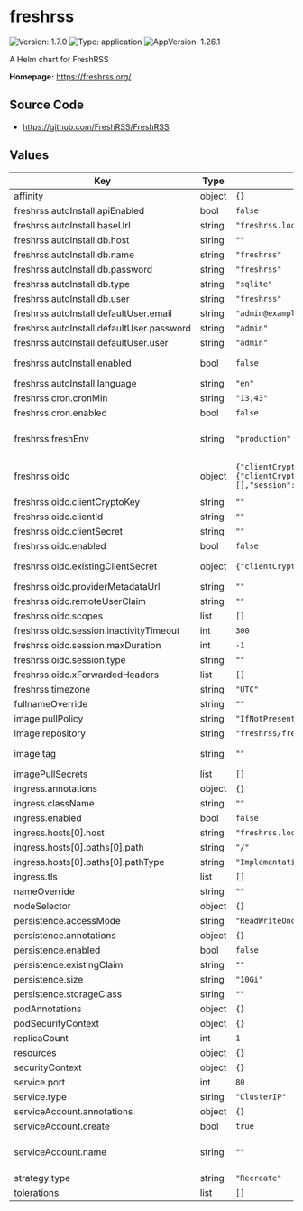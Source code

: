 # freshrss

![Version: 1.7.0](https://img.shields.io/badge/Version-1.7.0-informational?style=flat-square) ![Type: application](https://img.shields.io/badge/Type-application-informational?style=flat-square) ![AppVersion: 1.26.1](https://img.shields.io/badge/AppVersion-1.26.1-informational?style=flat-square)

A Helm chart for FreshRSS

**Homepage:** <https://freshrss.org/>

## Source Code

* <https://github.com/FreshRSS/FreshRSS>

## Values

| Key | Type | Default | Description |
|-----|------|---------|-------------|
| affinity | object | `{}` |  |
| freshrss.autoInstall.apiEnabled | bool | `false` | Enable FreshRSS API |
| freshrss.autoInstall.baseUrl | string | `"freshrss.local"` | URL for FreshRSS instance |
| freshrss.autoInstall.db.host | string | `""` | Database hostname |
| freshrss.autoInstall.db.name | string | `"freshrss"` | Database name |
| freshrss.autoInstall.db.password | string | `"freshrss"` | Database password |
| freshrss.autoInstall.db.type | string | `"sqlite"` | Database type - `pgsql`, `mysql` or `sqlite` |
| freshrss.autoInstall.db.user | string | `"freshrss"` | Database user |
| freshrss.autoInstall.defaultUser.email | string | `"admin@example.com"` | Email for the default user |
| freshrss.autoInstall.defaultUser.password | string | `"admin"` | Password for the default user |
| freshrss.autoInstall.defaultUser.user | string | `"admin"` | Username for the default user |
| freshrss.autoInstall.enabled | bool | `false` | Enable automatic install - configurable through the web application if disabled |
| freshrss.autoInstall.language | string | `"en"` | Language short code |
| freshrss.cron.cronMin | string | `"13,43"` | Minute(s) past the hour to run cron |
| freshrss.cron.enabled | bool | `false` | Enable Cron to periodically refresh feeds |
| freshrss.freshEnv | string | `"production"` | Enables additional development information if set to `development` (increases the level of logging and ensures that errors are displayed) |
| freshrss.oidc | object | `{"clientCryptoKey":"","clientId":"","clientSecret":"","enabled":false,"existingClientSecret":{"clientCryptoKeyKey":"clientCryptoKey","clientIdKey":"clientId","clientSecretKey":"clientSecret","name":""},"providerMetadataUrl":"","remoteUserClaim":"","scopes":[],"session":{"inactivityTimeout":300,"maxDuration":-1,"type":""},"xForwardedHeaders":[]}` | See Configuration Environment Variables at https://freshrss.github.io/FreshRSS/en/admins/16_OpenID-Connect.html |
| freshrss.oidc.clientCryptoKey | string | `""` | Sets OIDC_CLIENT_CRYPTO_KEY |
| freshrss.oidc.clientId | string | `""` | Sets OIDC_CLIENT_ID |
| freshrss.oidc.clientSecret | string | `""` | Sets OIDC_CLIENT_SECRET |
| freshrss.oidc.enabled | bool | `false` | Sets OIDC_ENABLED to true |
| freshrss.oidc.existingClientSecret | object | `{"clientCryptoKeyKey":"clientCryptoKey","clientIdKey":"clientId","clientSecretKey":"clientSecret","name":""}` | A Kubernetes secret that contains the clientId, clientSecret and clientCryptoKey |
| freshrss.oidc.providerMetadataUrl | string | `""` | Sets OIDC_PROVIDER_METADATA_URL |
| freshrss.oidc.remoteUserClaim | string | `""` | Sets OIDC_REMOTE_USER_CLAIM |
| freshrss.oidc.scopes | list | `[]` | Sets OIDC_SCOPES (list is concatenated) |
| freshrss.oidc.session.inactivityTimeout | int | `300` | Sets OIDC_SESSION_INACTIVITY_TIMEOUT |
| freshrss.oidc.session.maxDuration | int | `-1` | Sets OIDC_SESSION_MAX_DURATION |
| freshrss.oidc.session.type | string | `""` | Sets OIDC_SESSION_TYPE |
| freshrss.oidc.xForwardedHeaders | list | `[]` | Sets OIDC_X_FORWARDED_HEADERS (list is concatenated) |
| freshrss.timezone | string | `"UTC"` | PHP Timezone - see https://www.php.net/timezones |
| fullnameOverride | string | `""` |  |
| image.pullPolicy | string | `"IfNotPresent"` |  |
| image.repository | string | `"freshrss/freshrss"` |  |
| image.tag | string | `""` | Overrides the image tag whose default is the chart appVersion. |
| imagePullSecrets | list | `[]` |  |
| ingress.annotations | object | `{}` |  |
| ingress.className | string | `""` |  |
| ingress.enabled | bool | `false` |  |
| ingress.hosts[0].host | string | `"freshrss.local"` |  |
| ingress.hosts[0].paths[0].path | string | `"/"` |  |
| ingress.hosts[0].paths[0].pathType | string | `"ImplementationSpecific"` |  |
| ingress.tls | list | `[]` |  |
| nameOverride | string | `""` |  |
| nodeSelector | object | `{}` |  |
| persistence.accessMode | string | `"ReadWriteOnce"` |  |
| persistence.annotations | object | `{}` |  |
| persistence.enabled | bool | `false` |  |
| persistence.existingClaim | string | `""` |  |
| persistence.size | string | `"10Gi"` |  |
| persistence.storageClass | string | `""` |  |
| podAnnotations | object | `{}` |  |
| podSecurityContext | object | `{}` |  |
| replicaCount | int | `1` |  |
| resources | object | `{}` |  |
| securityContext | object | `{}` |  |
| service.port | int | `80` |  |
| service.type | string | `"ClusterIP"` |  |
| serviceAccount.annotations | object | `{}` | Annotations to add to the service account |
| serviceAccount.create | bool | `true` | Specifies whether a service account should be created |
| serviceAccount.name | string | `""` | The name of the service account to use. If not set and create is true, a name is generated using the fullname template |
| strategy.type | string | `"Recreate"` |  |
| tolerations | list | `[]` |  |

